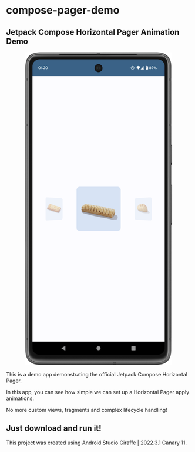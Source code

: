 # compose-pager-demo

## Jetpack Compose Horizontal Pager Animation Demo

<p align="center">
  <img src="screenshot_20230420_012120.png" width="400" />
</p>

This is a demo app demonstrating the official Jetpack Compose Horizontal Pager.

In this app, you can see how simple we can set up a Horizontal Pager apply animations.

No more custom views, fragments and complex lifecycle handling!

## Just download and run it!

This project was created using Android Studio Giraffe | 2022.3.1 Canary 11.
